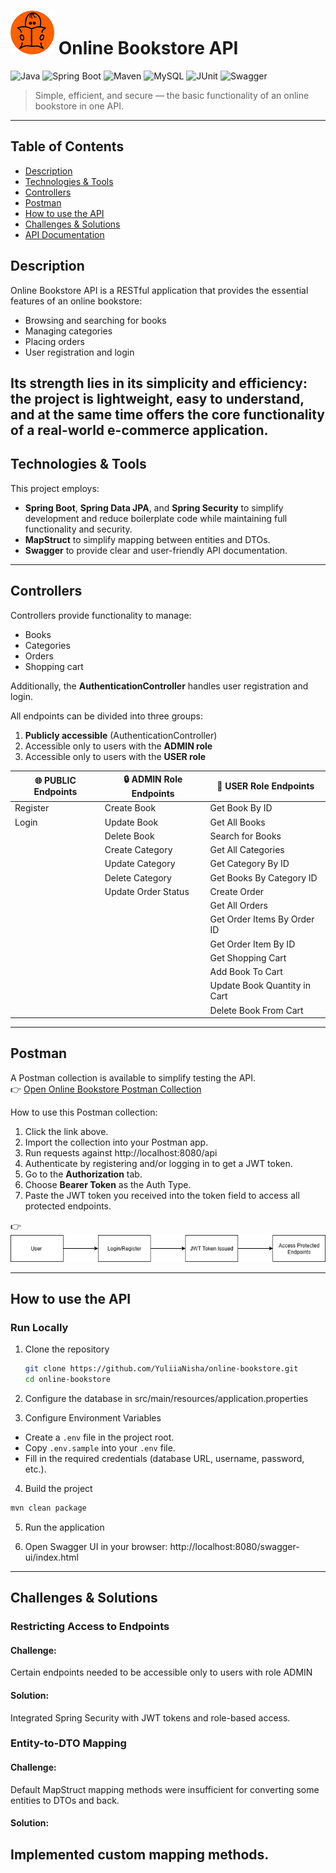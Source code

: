 # ![Icon](https://raw.githubusercontent.com/YuliiaNisha/images/c7f4ba538e58973789d8ed363dc7a5e329ba8c13/icon-round-70height.png) Online Bookstore API

![Java](https://img.shields.io/badge/Java-17-green.svg)
![Spring Boot](https://img.shields.io/badge/Spring%20Boot-3.3.3-green)
![Maven](https://img.shields.io/badge/Maven-3+-green)
![MySQL](https://img.shields.io/badge/Database-MySQL-green)
![JUnit](https://img.shields.io/badge/Tests-JUnit%205-green)
![Swagger](https://img.shields.io/badge/API-Swagger%20UI-green)

> Simple, efficient, and secure — the basic functionality of an online bookstore in one API.

---
## Table of Contents
- [Description](#description)
- [Technologies & Tools](#technologies--tools)
- [Controllers](#controllers)
- [Postman](#postman)
- [How to use the API](#how-to-use-the-api)
- [Challenges & Solutions](#challenges--solutions)
- [API Documentation](#api-documentation)

## Description
Online Bookstore API is a RESTful application that provides the essential features of an online bookstore:  
- Browsing and searching for books  
- Managing categories  
- Placing orders  
- User registration and login  

Its strength lies in its **simplicity and efficiency**: the project is lightweight, easy to understand, and at the same time offers the **core functionality of a real-world e-commerce application**.
---

## Technologies & Tools
This project employs:  
- **Spring Boot**, **Spring Data JPA**, and **Spring Security** to simplify development and reduce boilerplate code while maintaining full functionality and security.  
- **MapStruct** to simplify mapping between entities and DTOs.  
- **Swagger** to provide clear and user-friendly API documentation.  
---

## Controllers
Controllers provide functionality to manage:  
- Books  
- Categories  
- Orders  
- Shopping cart  

Additionally, the **AuthenticationController** handles user registration and login.

All endpoints can be divided into three groups:  
1. **Publicly accessible** (AuthenticationController)  
2. Accessible only to users with the **ADMIN role**  
3. Accessible only to users with the **USER role**

| 🌐 PUBLIC Endpoints | 🔒 ADMIN Role Endpoints | 👤 USER Role Endpoints |
|---------------------|-------------------------|---------------------|
| Register         | Create Book          | Get Book By ID      |
| Login            | Update Book          | Get All Books       |
|                  | Delete Book          | Search for Books    |
|                  | Create Category      | Get All Categories  |
|                  | Update Category      | Get Category By ID  |
|                  | Delete Category      | Get Books By Category ID |
|                  | Update Order Status  | Create Order        |
|                  |                      | Get All Orders      |
|                  |                      | Get Order Items By Order ID |
|                  |                      | Get Order Item By ID |
|                  |                      | Get Shopping Cart |
|                  |                      | Add Book To Cart |
|                  |                      | Update Book Quantity in Cart |
|                  |                      | Delete Book From Cart |

---

## Postman  
A Postman collection is available to simplify testing the API.  
👉 [Open Online Bookstore Postman Collection](https://postman.co/workspace/My-Workspace~49ed7a22-2d52-45ef-8ca1-c68f46105379/collection/40367151-d5b4ff87-5102-4633-b53f-afb2a9a5b27e?action=share&creator=40367151)  

How to use this Postman collection:  
1. Click the link above.  
2. Import the collection into your Postman app.  
3. Run requests against http://localhost:8080/api   
4. Authenticate by registering and/or logging in to get a JWT token.
5. Go to the **Authorization** tab.
6. Choose **Bearer Token** as the Auth Type.
7. Paste the JWT token you received into the token field to access all protected endpoints.

👉![Token Flow Diagram](https://raw.githubusercontent.com/YuliiaNisha/images/main/token-flow.png)

---

## How to use the API
### Run Locally
1. Clone the repository
   ```bash
   git clone https://github.com/YuliiaNisha/online-bookstore.git
   cd online-bookstore
   ```
2. Configure the database in src/main/resources/application.properties

3. Configure Environment Variables
  - Create a `.env` file in the project root.  
  - Copy `.env.sample` into your `.env` file.  
  - Fill in the required credentials (database URL, username, password, etc.).

4. Build the project
```bash
mvn clean package
```
5. Run the application
   
6. Open Swagger UI in your browser: http://localhost:8080/swagger-ui/index.html
---

## Challenges & Solutions

### Restricting Access to Endpoints
#### Challenge: 
Certain endpoints needed to be accessible only to users with role ADMIN
#### Solution: 
Integrated Spring Security with JWT tokens and role-based access.

### Entity-to-DTO Mapping
#### Challenge: 
Default MapStruct mapping methods were insufficient for converting some entities to DTOs and back.
#### Solution: 
Implemented custom mapping methods.
---
